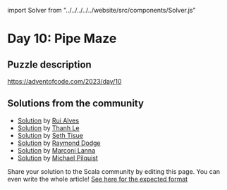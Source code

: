 import Solver from "../../../../../website/src/components/Solver.js"

# Day 10: Pipe Maze

## Puzzle description

https://adventofcode.com/2023/day/10

## Solutions from the community

- [Solution](https://github.com/xRuiAlves/advent-of-code-2023/blob/main/Day10.scala) by [Rui Alves](https://github.com/xRuiAlves/)
- [Solution](https://github.com/lenguyenthanh/aoc-2023/blob/main/Day10.scala) by [Thanh Le](https://github.com/lenguyenthanh)
- [Solution](https://github.com/SethTisue/adventofcode/blob/main/2023/src/test/scala/Day10.scala) by [Seth Tisue](https://github.com/SethTisue)
- [Solution](https://github.com/rayrobdod/advent-of-code/blob/main/2023/10/day10.scala) by [Raymond Dodge](https://github.com/rayrobdod/)
- [Solution](https://github.com/marconilanna/advent-of-code/blob/master/2023/Day10.scala) by [Marconi Lanna](https://github.com/marconilanna)
- [Solution](https://github.com/mpilquist/aoc/blob/main/2023/day10.sc) by [Michael Pilquist](https://github.com/mpilquist)

Share your solution to the Scala community by editing this page.
You can even write the whole article! [See here for the expected format](https://github.com/scalacenter/scala-advent-of-code/discussions/424)
